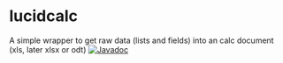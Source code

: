 # lucidcalc
A simple wrapper to get raw data (lists and fields) into an calc document (xls, later xlsx or odt)
[![Javadoc](https://img.shields.io/badge/JavaDoc-Online-green)](https://serverfrog.github.io/lucidcalc/javadoc/)
